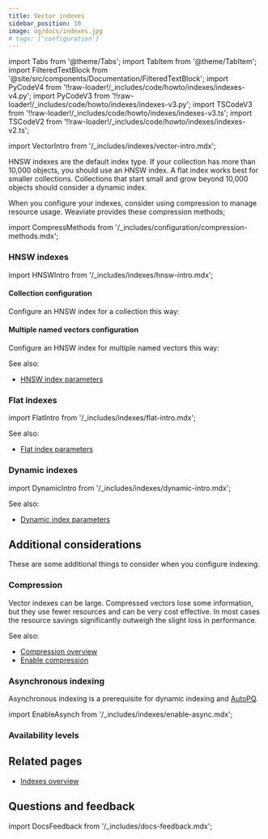 ```yaml
---
title: Vector indexes
sidebar_position: 10
image: og/docs/indexes.jpg
# tags: ['configuration']
---
```


import Tabs from '@theme/Tabs';
import TabItem from '@theme/TabItem';
import FilteredTextBlock from '@site/src/components/Documentation/FilteredTextBlock';
import PyCodeV4 from '!!raw-loader!/_includes/code/howto/indexes/indexes-v4.py';
import PyCodeV3 from '!!raw-loader!/_includes/code/howto/indexes/indexes-v3.py';
import TSCodeV3 from '!!raw-loader!/_includes/code/howto/indexes/indexes-v3.ts';
import TSCodeV2 from '!!raw-loader!/_includes/code/howto/indexes/indexes-v2.ts';

import VectorIntro from '/_includes/indexes/vector-intro.mdx';

<VectorIntro/>

HNSW indexes are the default index type. If your collection has more than 10,000 objects, you should use an HNSW index. A flat index works best for smaller collections. Collections that start small and grow beyond 10,000 objects should consider a dynamic index.

When you configure your indexes, consider using compression to manage resource usage. Weaviate provides these compression methods;

import CompressMethods from '/_includes/configuration/compression-methods.mdx';

<CompressMethods/>

### HNSW indexes

import HNSWIntro from '/_includes/indexes/hnsw-intro.mdx';

<HNSWIntro/>

#### Collection configuration

Configure an HNSW index for a collection this way:

<Tabs groupId="languages">
  <TabItem value="py" label="Python Client v4">
    <FilteredTextBlock
      text={PyCodeV4}
      startMarker="# START EnableHNSW"
      endMarker="# END EnableHNSW"
      language="py"
    />
  </TabItem>
  <TabItem value="py3" label="Python Client v3">
    <FilteredTextBlock
      text={PyCodeV3}
        startMarker="# START EnableHNSW"
        endMarker="# END EnableHNSW"
        language="py"
    />
  </TabItem>
  <TabItem value="js" label="JS/TS Client v3">
    <FilteredTextBlock
      text={TSCodeV3}
        startMarker="// START EnableHNSW"
        endMarker="// END EnableHNSW"
        language="js"
    />
  </TabItem>
  <TabItem value="js2" label="JS/TS Client v2">
    <FilteredTextBlock
      text={TSCodeV2}
        startMarker="// START EnableHNSW"
        endMarker="// END EnableHNSW"
        language="js"
    />
  </TabItem>
</Tabs>

#### Multiple named vectors configuration

Configure an HNSW index for multiple named vectors this way:

<Tabs groupId="languages">
  <TabItem value="py" label="Python Client v4">
    <FilteredTextBlock
      text={PyCodeV4}
      startMarker="# START EnableMulti"
      endMarker="# END EnableMulti"
      language="py"
    />
  </TabItem>
  <TabItem value="py3" label="Python Client v3">
    <FilteredTextBlock
      text={PyCodeV3}
        startMarker="# START EnableMulti"
        endMarker="# END EnableMulti"
        language="py"
    />
  </TabItem>
  <TabItem value="js" label="JS/TS Client v3">
    <FilteredTextBlock
      text={TSCodeV3}
        startMarker="// START EnableMulti"
        endMarker="// END EnableMulti"
        language="js"
    />
  </TabItem>
  <TabItem value="js2" label="JS/TS Client v2">
    <FilteredTextBlock
      text={TSCodeV2}
        startMarker="// START EnableMulti"
        endMarker="// END EnableMulti"
        language="js"
    />
  </TabItem>
</Tabs>

See also:

 - [HNSW index parameters](/developers/weaviate/config-refs/schema/vector-index#hnsw-index-parameters)

### Flat indexes

import FlatIntro from '/_includes/indexes/flat-intro.mdx';

<FlatIntro/>

See also:

- [Flat index parameters](/developers/weaviate/config-refs/schema/vector-index#flat-indexes)

### Dynamic indexes

import DynamicIntro from '/_includes/indexes/dynamic-intro.mdx';

<DynamicIntro/>

See also:

- [Dynamic index parameters](/developers/weaviate/config-refs/schema/vector-index#dynamic-index-parameters)

## Additional considerations

These are some additional things to consider when you configure indexing.

### Compression

Vector indexes can be large. Compressed vectors lose some information, but they use fewer resources and can be very cost effective. In most cases the resource savings significantly outweigh the slight loss in performance.

See also:

- [Compression overview](/developers/weaviate/starter-guides/managing-resources/compression)
- [Enable compression](/developers/weaviate/configuration/compression)

### Asynchronous indexing

Asynchronous indexing is a prerequisite for dynamic indexing and [AutoPQ](/developers/weaviate/configuration/compression/pq-compression#configure-autopq).

import EnableAsynch from '/_includes/indexes/enable-async.mdx';

<EnableAsynch/>

### Availability levels

## Related pages
- [Indexes overview](/developers/weaviate/starter-guides/managing-resources/indexing)

## Questions and feedback

import DocsFeedback from '/_includes/docs-feedback.mdx';

<DocsFeedback/>